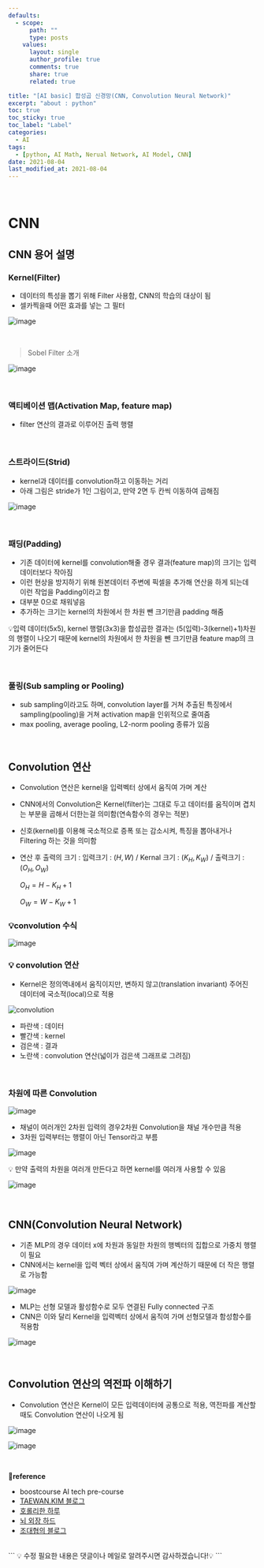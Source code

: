 ```yaml
---
defaults:
  - scope:
      path: ""
      type: posts
    values:
      layout: single
      author_profile: true
      comments: true
      share: true
      related: true

title: "[AI basic] 합성곱 신경망(CNN, Convolution Neural Network)"
excerpt: "about : python"
toc: true
toc_sticky: true
toc_label: "Label"
categories:
  - AI
tags:
  - [python, AI Math, Nerual Network, AI Model, CNN]
date: 2021-08-04
last_modified_at: 2021-08-04
---
```

<br>

# CNN

## CNN 용어 설명

### Kernel(Filter)

- 데이터의 특성을 뽑기 위해 Filter 사용함, CNN의 학습의 대상이 됨
- 셀카찍을때 어떤 효과를 넣는 그 필터

![image](https://user-images.githubusercontent.com/77658029/128345577-7e145408-ed13-482a-b378-dc0b3128b694.png)

<br>

>  Sobel Filter 소개

![image](https://user-images.githubusercontent.com/77658029/128351126-714489ea-8224-452a-b6da-ba11af5807b1.png)

<br>

### 액티베이션 맵(Activation Map, feature map)

- filter 연산의 결과로 이루어진 출력 행렬

<br>

### 스트라이드(Strid)

- kernel과 데이터를 convolution하고 이동하는 거리
- 아래 그림은 stride가 1인 그림이고, 만약 2면 두 칸씩 이동하여 곱해짐

![image](https://user-images.githubusercontent.com/77658029/128346187-e87a0eda-fd28-44ef-92a2-d1b00659e4de.png)

<br>

### 패딩(Padding)

- 기존 데이터에 kernel를 convolution해줄 경우 결과(feature map)의 크기는 입력데이터보다 작아짐
- 이런 현상을 방지하기 위해 원본데이터 주변에 픽셀을 추가해 연산을 하게 되는데 이런 작업을 Padding이라고 함
- 대부분 0으로 채워넣음
- 추가하는 크기는 kernel의 차원에서 한 차원 뺀 크기만큼 padding 해줌

💡입력 데이터(5x5), kernel 행렬(3x3)을 합성곱한 결과는 
(5(입력)-3(kernel)+1)차원의 행렬이 나오기 때문에 kernel의 차원에서 한 차원을 뺀 크기만큼 feature map의 크기가 줄어든다

<br>

### 풀링(Sub sampling or Pooling)

- sub sampling이라고도 하며, convolution layer를 거쳐 추출된 특징에서 sampling(pooling)을 거쳐 activation map을 인위적으로 줄여줌
- max pooling, average pooling, L2-norm pooling 종류가 있음

<br>

## Convolution 연산

- Convolution 연산은 kernel을 입력벡터 상에서 움직여 가며 계산
- CNN에서의 Convolution은 Kernel(filter)는 그대로 두고 데이터를 움직이며 겹치는 부분을 곱해서 더한는걸 의미함(연속함수의 경우는 적분)
- 신호(kernel)를 이용해 국소적으로 증폭 또는 감소시켜, 특징을 뽑아내거나 Filtering 하는 것을 의미함
- 연산 후 출력의 크기 :
  입력크기 : ($H,W$) / Kernal 크기 : ($K_H,K_W$) / 출력크기 : ($O_H,O_W$)
  
  $O_H = H - K_H +1$
  
  $O_W = W - K_W +1$

### **💡convolution 수식**
![image](https://user-images.githubusercontent.com/77658029/128447299-c82e8083-6c8a-4d5d-8b4c-f9e19546524a.png)

### **💡 convolution 연산**

- Kernel은 정의역내에서 움직이지만, 변하지 않고(translation invariant) 주어진 데이터에 국소적(local)으로 적용

![convolution](https://user-images.githubusercontent.com/77658029/128343785-b787df24-2737-418f-96d1-3ed1e44890a5.gif)

- 파란색 : 데이터
- 빨간색 : kernel
- 검은색 : 결과 
- 노란색 : convolution 연산(넓이가 검은색 그래프로 그려짐)

<br>

### **차원에 따른 Convolution**

![image](https://user-images.githubusercontent.com/77658029/128449300-1ec95814-368c-4291-989d-6ac0bc677d85.png)

- 채널이 여러개인 2차원 입력의 경우2차원 Convolution을 채널 개수만큼 적용
- 3차원 입력부터는 행렬이 아닌 Tensor라고 부름

![image](https://user-images.githubusercontent.com/77658029/128450408-0c92de2d-38f7-4ebc-a1f2-a6b934334e13.png)

💡 만약 출력의 차원을 여러개 만든다고 하면 kernel를 여러개 사용할 수 있음

![image](https://user-images.githubusercontent.com/77658029/128450705-7349de64-466c-43b9-b83f-b19f3010922a.png)

<br>

## CNN(Convolution Neural Network)

- 기존 MLP의 경우 데이터 x에 차원과 동일한 차원의 행벡터의 집합으로 가중치 행렬이 필요
- CNN에서는 kernel을 입력 벡터 상에서 움직여 가며 계산하기 때문에 더 작은 행렬로 가능함

![image](https://user-images.githubusercontent.com/77658029/128445976-b8115400-d142-4902-b140-95b67d739e37.png)

- MLP는 선형 모델과 활성함수로 모두 연결된 Fully connected 구조
- CNN은 이와 달리 Kernel을 입력벡터 상에서 움직여 가며 선형모델과 함성함수를 적용함

![image](https://user-images.githubusercontent.com/77658029/128345577-7e145408-ed13-482a-b378-dc0b3128b694.png)

<br>

## Convolution 연산의 역전파 이해하기 

- Convolution 연산은 Kernel이 모든 입력데이터에 공통으로 적용, 역전파를 계산할 때도 Convolution 연산이 나오게 됨

![image](https://user-images.githubusercontent.com/77658029/128450866-8bc6a9ec-60df-4dd5-bced-48485fe469ff.png)

![image](https://user-images.githubusercontent.com/77658029/128457007-cbcc4dc1-8a43-4698-bdd5-d8ea64689a34.png)

<br>

**📌reference**
- boostcourse AI tech pre-course
- [TAEWAN.KIM 블로그](http://taewan.kim/post/cnn/)
- [호롤리한 하루](https://gruuuuu.github.io/machine-learning/cnn-doc/)
- [뇌 외장 하드](https://wjrmffldrhrl.github.io/digital10/)
- [조대협의 블로그](https://bcho.tistory.com/1149)


<br>
```
💡 수정 필요한 내용은 댓글이나 메일로 알려주시면 감사하겠습니다!💡 
```
